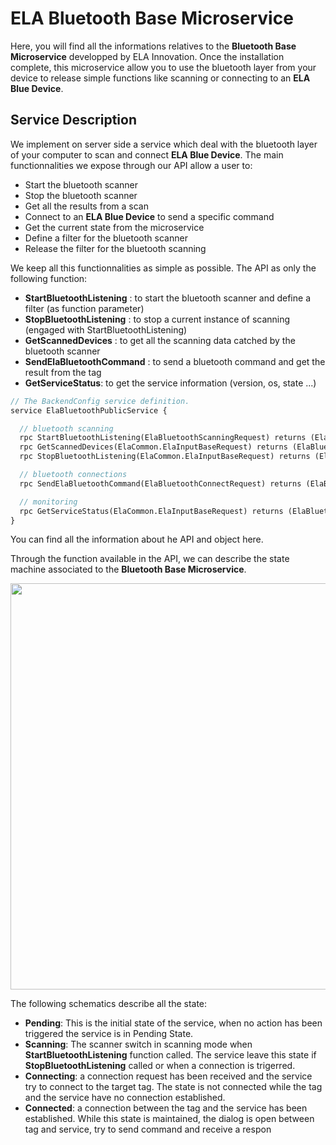 # ELA Bluetooth Base Microservice

Here, you will find all the informations relatives to the **Bluetooth Base Microservice** developped by ELA Innovation. Once the installation complete, this microservice allow you to use the bluetooth layer from your device to release simple functions like scanning or connecting to an **ELA Blue Device**. 

## Service Description
We implement on server side a service which deal with the bluetooth layer of your computer to scan and connect **ELA Blue Device**. The main functionnalities we expose through our API allow a user to:
- Start the bluetooth scanner
- Stop the bluetooth scanner
- Get all the results from a scan
- Connect to an **ELA Blue Device** to send a specific command
- Get the current state from the microservice
- Define a filter for the bluetooth scanner
- Release the filter for the bluetooth scanning

We keep all this functionnalities as simple as possible. The API as only the following function:
- **StartBluetoothListening** : to start the bluetooth scanner and define a filter (as function parameter)
- **StopBluetoothListening** : to stop a current instance of scanning (engaged with StartBluetoothListening)
- **GetScannedDevices** : to get all the scanning data catched by the bluetooth scanner
- **SendElaBluetoothCommand** : to send a bluetooth command and get the result from the tag
- **GetServiceStatus**: to get the service information (version, os, state ...)
```proto
// The BackendConfig service definition.
service ElaBluetoothPublicService {

  // bluetooth scanning
  rpc StartBluetoothListening(ElaBluetoothScanningRequest) returns (ElaCommon.ElaError) {}
  rpc GetScannedDevices(ElaCommon.ElaInputBaseRequest) returns (ElaBluetoothScanResults) {}
  rpc StopBluetoothListening(ElaCommon.ElaInputBaseRequest) returns (ElaCommon.ElaError) {}

  // bluetooth connections
  rpc SendElaBluetoothCommand(ElaBluetoothConnectRequest) returns (ElaBluetoothConnectResult) {}

  // monitoring
  rpc GetServiceStatus(ElaCommon.ElaInputBaseRequest) returns (ElaBluetoothMicroserviceStatus) {}
}
```
You can find all the information about he API and object here.

Through the function available in the API, we can describe the state machine associated to the **Bluetooth Base Microservice**. 
<p align="center">
  <img width="650" src="https://github.com/elaInnovation/ELA-Microservices/blob/master/Documentation/Bluetooth%20Base/Images/Bluetooth_StateMachine_01.png">
</p>
  
The following schematics describe all the state:
- **Pending**: This is the initial state of the service, when no action has been triggered the service is in Pending State.
- **Scanning**: The scanner switch in scanning mode when **StartBluetoothListening** function called. The service leave this state if **StopBluetoothListening** called or when a connection is trigerred.
- **Connecting**: a connection request has been received and the service try to connect to the target tag. The state is not connected while the tag and the service have no connection established.
- **Connected**: a connection between the tag and the service has been established. While this state is maintained, the dialog is open between tag and service, try to send command and receive a respon
